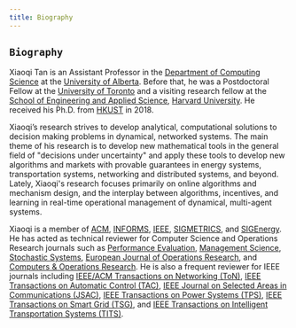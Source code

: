 ```yaml
---
title: Biography
---
```




## `Biography`

>
Xiaoqi Tan is an Assistant Professor in the [Department of Computing Science](https://www.ualberta.ca/computing-science/index.html) at the [University of Alberta](https://www.ualberta.ca/index.html). Before that, he was a Postdoctoral Fellow at the [University of Toronto](https://www.utoronto.ca/) and a visiting research fellow at the [School of Engineering and Applied Science](https://www.seas.harvard.edu/), [Harvard University](https://harvard.edu). He received his Ph.D.  from [HKUST](https://hkust.edu.hk/) in 2018.

>
Xiaoqi’s research strives to develop analytical, computational solutions to decision making problems in dynamical, networked systems. The main theme of his research is to develop new mathematical tools in the general field of "decisions under uncertainty" and apply these tools to develop new algorithms and markets with provable guarantees in  energy systems, transportation systems, networking and distributed systems, and beyond. Lately, Xiaoqi's research focuses primarily on online algorithms and mechanism design, and the interplay between algorithms, incentives, and learning in real-time operational management of dynamical, multi-agent systems. 

>
Xiaoqi is a member of [ACM](https://www.acm.org/), [INFORMS](https://www.informs.org/), [IEEE](https://www.ieee.org/), [SIGMETRICS](https://www.sigmetrics.org/), and [SIGEnergy](https://energy.acm.org/). He has acted as technical reviewer for Computer Science and Operations Research journals such as [Performance Evaluation](https://www.journals.elsevier.com/performance-evaluation), [Management Science](https://pubsonline.informs.org/journal/mnsc), [Stochastic Systems](https://pubsonline.informs.org/journal/stsy), [European Journal of Operations Research](https://www.journals.elsevier.com/european-journal-of-operational-research), and [Computers & Operations Research](https://www.journals.elsevier.com/computers-and-operations-research). He is also a frequent reviewer for IEEE journals  including [IEEE/ACM Transactions on Networking (ToN)](https://ieeexplore.ieee.org/xpl/RecentIssue.jsp?punumber=90), [IEEE Transactions on Automatic Control (TAC)](https://ieeexplore.ieee.org/xpl/RecentIssue.jsp?punumber=9), [IEEE Journal on Selected Areas in Communications (JSAC)](https://ieeexplore.ieee.org/xpl/RecentIssue.jsp?punumber=49), [IEEE Transactions on Power Systems (TPS)](https://ieeexplore.ieee.org/xpl/RecentIssue.jsp?punumber=59), [IEEE Transactions on Smart Grid (TSG)](https://ieeexplore.ieee.org/xpl/RecentIssue.jsp?punumber=5165411), and [IEEE Transactions on Intelligent Transportation Systems (TITS)](https://ieeexplore.ieee.org/xpl/RecentIssue.jsp?punumber=6979). 